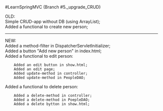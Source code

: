#LearnSpringMVC (Branch #5._upgrade_CRUD)

OLD:<br/>
        Simple CRUD-app without DB (using ArrayList); <br/>
        Added a functional to create new person;
<hr/>
NEW:<br/>
        Added a method-filter in DispatcherServletInitializer; <br/>
        Added a button "Add new person" in index.html; <br/>
        Added a functional to edit person:

        Added an edit button in show.html;
        Added an edit page;
        Added update-method in controller;
        Added update-method in PeopleDAO;

Added a functional to delete person:
        
        Added a delete-method in controller;
        Added a delete-method in PoepleDAO;
        Added a delete bytton in show.html;

        
        